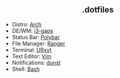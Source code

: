 <div align="center">
<h2>.dotfiles</h2>
</div>

- Distro: [Arch](https://www.archlinux.org/)
- DE/WM: [i3-gaps](https://github.com/Airblader/i3)
- Status Bar: [Polybar](https://github.com/polybar/polybar)
- File Manager: [Ranger](https://github.com/ranger/ranger)
- Terminal: [URxvt](https://github.com/exg/rxvt-unicode)
- Text Editor: [Vim](https://github.com/vim/vim)
- Notifications: [dunst](https://github.com/dunst-project/dunst)
- Shell: [Bash]()
